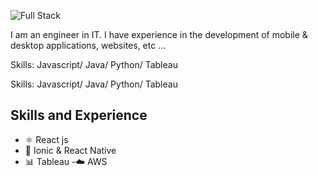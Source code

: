 ![Full Stack](https://github.com/jonathanramirezislas/jonathanramirezislas/blob/main/coding.gif)

I am an engineer in IT. I have experience in the development of mobile & desktop applications, websites, etc ... 

Skills: Javascript/ Java/ Python/ Tableau

Skills: Javascript/ Java/ Python/ Tableau


## Skills and Experience
- ⚛ React js
- 📱 Ionic & React Native
- 📊 Tableau
-☁️ AWS 


